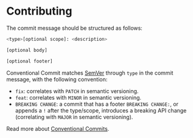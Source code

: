 # Contributing

The commit message should be structured as follows:

```bash
<type>[optional scope]: <description>

[optional body]

[optional footer]
```

Conventional Commit matches [SemVer](https://semver.org/) through `type` in the commit message, with the following convention:

- `fix`: correlates with `PATCH` in semantic versioning.
- `feat`: correlates with `MINOR` in semantic versioning.
- `BREAKING CHANGE`: a commit that has a footer `BREAKING CHANGE:`, or appends a `!` after the type/scope, introduces a breaking API change (correlating with `MAJOR` in semantic versioning).

Read more about [Conventional Commits](https://www.conventionalcommits.org/en/v1.0.0/).
